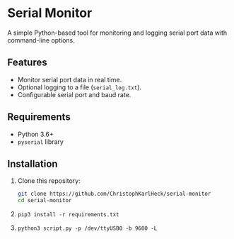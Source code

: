 # Serial Monitor
A simple Python-based tool for monitoring and logging serial port data with command-line options.

## Features
- Monitor serial port data in real time.
- Optional logging to a file (`serial_log.txt`).
- Configurable serial port and baud rate.

## Requirements
- Python 3.6+
- `pyserial` library

## Installation
1. Clone this repository:
   ```sh
   git clone https://github.com/ChristophKarlHeck/serial-monitor
   cd serial-monitor

2. `pip3 install -r requirements.txt`

3. `python3 script.py -p /dev/ttyUSB0 -b 9600 -L`
